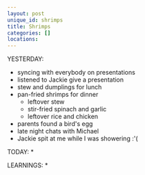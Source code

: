 ```yaml
---
layout: post
unique_id: shrimps
title: Shrimps
categories: []
locations: 
---
```


YESTERDAY:
* syncing with everybody on presentations
* listened to Jackie give a presentation
* stew and dumplings for lunch
* pan-fried shrimps for dinner
  * leftover stew
  * stir-fried spinach and garlic
  * leftover rice and chicken
* parents found a bird's egg
* late night chats with Michael
* Jackie spit at me while I was showering :'(

TODAY:
* 

LEARNINGS:
* 
